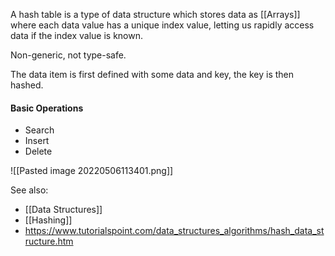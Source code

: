 
A hash table is a type of data structure which stores data as [[Arrays]] where each data value has a unique index value, letting us rapidly access data if the index value is known.

Non-generic, not type-safe.

The data item is first defined with some data and key, the key is then hashed.

#### Basic Operations
- Search
- Insert
- Delete

![[Pasted image 20220506113401.png]]

See also:
- [[Data Structures]]
- [[Hashing]]
- https://www.tutorialspoint.com/data_structures_algorithms/hash_data_structure.htm